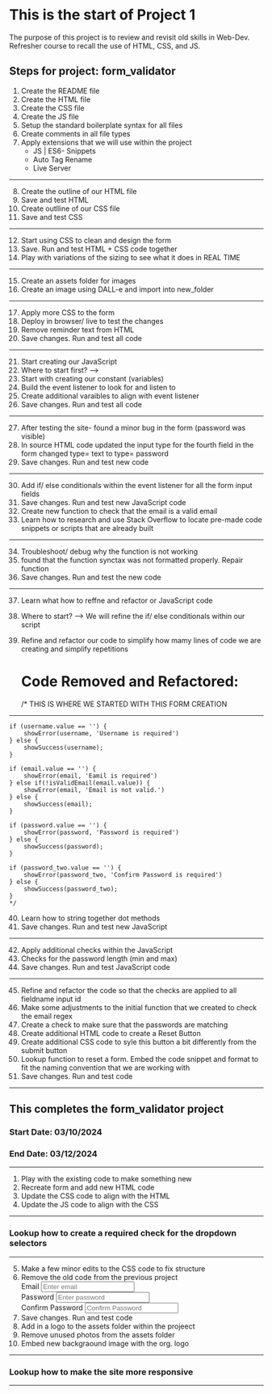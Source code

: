 # This is the start of Project 1

The purpose of this project is to review and revisit old skills in Web-Dev. 
Refresher course to recall the use of HTML, CSS, and JS. 

## Steps for project: form_validator

1. Create the README file 
2. Create the HTML file 
3. Create the CSS file
4. Create the JS file 
5. Setup the standard boilerplate syntax for all files
6. Create comments in all file types 
7. Apply extensions that we will use within the project 
    * JS | ES6- Snippets
    * Auto Tag Rename
    * Live Server
------------------------------------------------------
8. Create the outline of our HTML file
9. Save and test HTML
10. Create outlline of our CSS file
11. Save and test CSS
------------------------------------------------------
12. Start using CSS to clean and design the form 
13. Save. Run and test HTML + CSS code together
14. Play with variations of the sizing to see what it does in REAL TIME
------------------------------------------------------
15. Create an assets folder for images
16. Create an image using DALL-e and import into new_folder
------------------------------------------------------
17. Apply more CSS to the form
18. Deploy in browser/ live to test the changes
19. Remove reminder text from HTML
20. Save changes. Run and test all code
------------------------------------------------------
21. Start creating our JavaScript
22. Where to start first? --> 
23. Start with creating our constant (variables)
24. Build the event listener to look for and listen to 
25. Create additional varaibles to align with event listener
26. Save changes. Run and test all code
------------------------------------------------------
27. After testing the site- found a minor bug in the form (password was visible)
28. In source HTML code updated the input type for the fourth field in the form changed type= text to type= password
29. Save changes. Run and test new code
------------------------------------------------------
30. Add if/ else conditionals within the event listener for all the form input fields
31. Save changes. Run and test new JavaScript code
32. Create new function to check that the email is a valid email
33. Learn how to research and use Stack Overflow to locate pre-made code snippets or scripts that are already built
------------------------------------------------------
34. Troubleshoot/ debug why the function is not working
35. found that the function synctax was not formatted properly. Repair function 
36. Save changes. Run and test the new code
------------------------------------------------------
37. Learn what how to reffne and refactor or JavaScript code
38. Where to start? --> We will refine the if/ else conditionals within our script
39. Refine and refactor our code to simplify how mamy lines of code we are creating and simplify repetitions

    # Code Removed and Refactored: 
    /* THIS IS WHERE WE STARTED WITH THIS FORM CREATION
-----------------------------------------------------
    if (username.value == '') {
        showError(username, 'Username is required')
    } else {
        showSuccess(username);
    }

    if (email.value == '') {
        showError(email, 'Eamil is required')
    } else if(!isValidEmail(email.value)) {
        showError(email, 'Email is not valid.')
    } else {
        showSuccess(email);
    }

    if (password.value == '') {
        showError(password, 'Password is required')
    } else {
        showSuccess(password);
    }

    if (password_two.value == '') {
        showError(password_two, 'Confirm Password is required')
    } else {
        showSuccess(password_two);
    }
    */

40. Learn how to string together dot methods
41. Save changes. Run and test new JavaScript
------------------------------------------------------
42. Apply additional checks within the JavaScript
43. Checks for the password length (min and max)
44. Save changes. Run and test JavaScript code
------------------------------------------------------
45. Refine and refactor the code so that the checks are applied to all fieldname input id
46. Make some adjustments to the initial function that we created to check the email regex
47. Create a check to make sure that the passwords are matching
48. Create additional HTML code to create a Reset Button
49. Create additional CSS code to syle this button a bit differently from the submit button
49. Lookup function to reset a form. Embed the code snippet and format to fit the naming convention that we are working with
50. Save changes. Run and test code
------------------------------------------------------
## This completes the form_validator project 

### Start Date: 03/10/2024 

### End Date: 03/12/2024
------------------------------------------------------
1. Play with the existing code to make something new
2. Recreate form and add new HTML code
3. Update the CSS code to align with the HTML
4. Update the JS code to align with the CSS
------------------------------------------------------
### Lookup how to create a required check for the dropdown selectors
------------------------------------------------------
5. Make a few minor edits to the CSS code to fix structure
6. Remove the old code from the previous project
            <div class="form-control">
                <label for="email">Email</label>
                <input type="text" id="email" placeholder="Enter email">
                <small></small>
            </div>
            <div class="form-control">
                <label for="password">Password</label>
                <input type="password" id="password" placeholder="Enter password">
                <small></small>
            </div>
            <div class="form-control">
                <label for="password_two">Confirm Password</label>
                <input type="password" id="password_two" placeholder="Confirm Password">
                <small></small>
            </div>
7. Save changes. Run and test code
8. Add in a logo to the assets folder within the projeect
9. Remove unused photos from the assets folder
10. Embed new backgraound image with the org. logo
------------------------------------------------------
### Lookup how to make the site more responsive
------------------------------------------------------